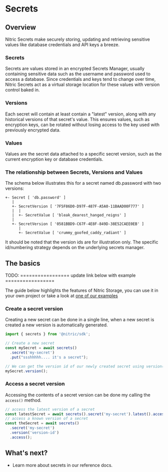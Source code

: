 # Secrets

## Overview

Nitric Secrets make securely storing, updating and retrieving sensitive values like database credentials and API keys a breeze.

### Secrets

Secrets are values stored in an encrypted Secrets Manager, usually containing sensitive data such as the username and password used to access a database. Since credentials and keys tend to change over time, Nitric Secrets act as a virtual storage location for these values with version control baked in.

### Versions

Each secret will contain at least contain a "latest" version, along with any historical versions of that secret's value. This ensures values, such as encryption keys, can be rotated without losing access to the key used with previously encrypted data.

### Values

Values are the secret data attached to a specific secret version, such as the current encryption key or database credentials.

### The relationship between Secrets, Versions and Values

The schema below illustrates this for a secret named db.password with two versions:

```
+- Secret [ 'db.password' ]
   |
   +- SecretVersion [ '7F5F86D0-D97F-487F-A5A0-11BAAD00F777' ]
   |  |
   |  +- SecretValue [ 'bleak_dearest_hanged_reigns' ]
   |
   +- SecretVersion [ '0581BBD9-C67F-4E8F-849D-38E52CAEE0EB' ]
      |
      +- SecretValue [ 'crummy_goofed_caddy_radiant' ]
```

It should be noted that the version ids are for illustration only. The specific id/numbering strategy depends on the underlying secrets manager.

## The basics

TODO: ================= update link below with example =================

The guide below highlights the features of Nitric Storage, you can use it in your own project or take a look at [one of our examples](#)

### Create a secret version

Creating a new secret can be done in a single line, when a new secret is created a new version is automatically generated.

```javascript
import { secrets } from '@nitric/sdk';

// Create a new secret
const mySecret = await secrets()
  .secret('my-secret')
  .put("ssshhhhh.... it's a secret");

// We can get the version id of our newly created secret using version()
mySecret.version();
```

### Access a secret version

Accessing the contents of a secret version can be done my calling the `access()` method.

```javascript
// access the latest version of a secret
const latestSecret = await secrets().secret('my-secret').latest().access();
// access a known version of a secret
const theSecret = await secrets()
  .secret('my-secret')
  .version('version-id')
  .access();
```

## What's next?

<!-- TODO: ================= update link below with reference page ================= -->

- Learn more about secrets in our reference docs.
